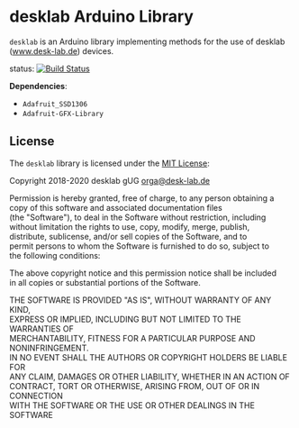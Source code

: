# desklab Arduino Library

`desklab` is an Arduino library implementing methods for the use of desklab (www.desk-lab.de) devices.

status: [![Build Status](https://travis-ci.org/desklab/desklab-arduino-lib.svg?branch=master)](https://travis-ci.org/desklab/desklab-arduino-lib)

**Dependencies**:
 - `Adafruit_SSD1306`
 - `Adafruit-GFX-Library`

## License

The `desklab` library is licensed under the [MIT License](https://opensource.org/licenses/MIT):

Copyright 2018-2020 desklab gUG <orga@desk-lab.de>  

Permission is hereby granted, free of charge, to any person obtaining a  
copy of this software and associated documentation files  
(the "Software"), to deal in the Software without restriction, including  
without limitation the rights to use, copy, modify, merge, publish,  
distribute, sublicense, and/or sell copies of the Software, and to  
permit persons to whom the Software is furnished to do so, subject to  
the following conditions:  

The above copyright notice and this permission notice shall be included  
in all copies or substantial portions of the Software.  

THE SOFTWARE IS PROVIDED "AS IS", WITHOUT WARRANTY OF ANY KIND,  
EXPRESS OR IMPLIED, INCLUDING BUT NOT LIMITED TO THE WARRANTIES OF  
 MERCHANTABILITY, FITNESS FOR A PARTICULAR PURPOSE AND NONINFRINGEMENT.  
IN NO EVENT SHALL THE AUTHORS OR COPYRIGHT HOLDERS BE LIABLE FOR  
ANY CLAIM, DAMAGES OR OTHER LIABILITY, WHETHER IN AN ACTION OF  
CONTRACT, TORT OR OTHERWISE, ARISING FROM, OUT OF OR IN CONNECTION  
WITH THE SOFTWARE OR THE USE OR OTHER DEALINGS IN THE SOFTWARE  
